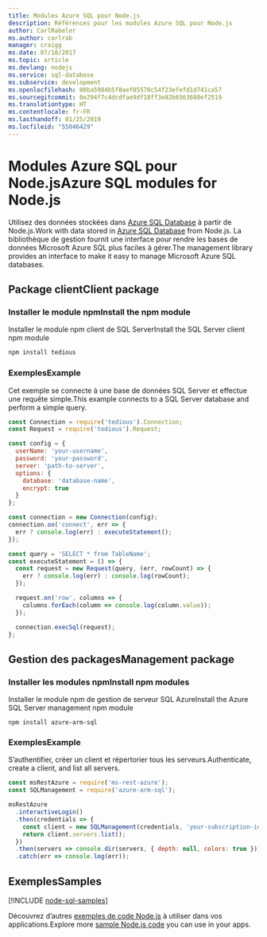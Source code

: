 ```yaml
---
title: Modules Azure SQL pour Node.js
description: Références pour les modules Azure SQL pour Node.js
author: CarlRabeler
ms.author: carlrab
manager: craigg
ms.date: 07/18/2017
ms.topic: article
ms.devlang: nodejs
ms.service: sql-database
ms.subservice: development
ms.openlocfilehash: 00ba5984b5f8aef85570c54f23efefd1d741ca57
ms.sourcegitcommit: 0e294f7c4dcdfae9df18ff3e82b6563680ef2519
ms.translationtype: HT
ms.contentlocale: fr-FR
ms.lasthandoff: 01/25/2019
ms.locfileid: "55046429"
---
```

# <a name="azure-sql-modules-for-nodejs"></a><span data-ttu-id="ef0f2-103">Modules Azure SQL pour Node.js</span><span class="sxs-lookup"><span data-stu-id="ef0f2-103">Azure SQL modules for Node.js</span></span>

<span data-ttu-id="ef0f2-104">Utilisez des données stockées dans [Azure SQL Database](https://docs.microsoft.com/azure/sql-database/sql-database-technical-overview) à partir de Node.js.</span><span class="sxs-lookup"><span data-stu-id="ef0f2-104">Work with data stored in [Azure SQL Database](https://docs.microsoft.com/azure/sql-database/sql-database-technical-overview) from Node.js.</span></span>
<span data-ttu-id="ef0f2-105">La bibliothèque de gestion fournit une interface pour rendre les bases de données Microsoft Azure SQL plus faciles à gérer.</span><span class="sxs-lookup"><span data-stu-id="ef0f2-105">The management library provides an interface to make it easy to manage Microsoft Azure SQL databases.</span></span>

## <a name="client-package"></a><span data-ttu-id="ef0f2-106">Package client</span><span class="sxs-lookup"><span data-stu-id="ef0f2-106">Client package</span></span>

### <a name="install-the-npm-module"></a><span data-ttu-id="ef0f2-107">Installer le module npm</span><span class="sxs-lookup"><span data-stu-id="ef0f2-107">Install the npm module</span></span>

<span data-ttu-id="ef0f2-108">Installer le module npm client de SQL Server</span><span class="sxs-lookup"><span data-stu-id="ef0f2-108">Install the SQL Server client npm module</span></span>

```bash
npm install tedious
```

### <a name="example"></a><span data-ttu-id="ef0f2-109">Exemples</span><span class="sxs-lookup"><span data-stu-id="ef0f2-109">Example</span></span>

<span data-ttu-id="ef0f2-110">Cet exemple se connecte à une base de données SQL Server et effectue une requête simple.</span><span class="sxs-lookup"><span data-stu-id="ef0f2-110">This example connects to a SQL Server database and perform a simple query.</span></span>

```javascript
const Connection = require('tedious').Connection;
const Request = require('tedious').Request;

const config = {
  userName: 'your-username',
  password: 'your-password',
  server: 'path-to-server',
  options: {
    database: 'database-name',
    encrypt: true
  }
};

const connection = new Connection(config);
connection.on('connect', err => {
  err ? console.log(err) : executeStatement();
});

const query = 'SELECT * from TableName';
const executeStatement = () => {
  const request = new Request(query, (err, rowCount) => {
    err ? console.log(err) : console.log(rowCount);
  });

  request.on('row', columns => {
    columns.forEach(column => console.log(column.value));
  });

  connection.execSql(request);
};
```

## <a name="management-package"></a><span data-ttu-id="ef0f2-111">Gestion des packages</span><span class="sxs-lookup"><span data-stu-id="ef0f2-111">Management package</span></span>

### <a name="install-npm-modules"></a><span data-ttu-id="ef0f2-112">Installer les modules npm</span><span class="sxs-lookup"><span data-stu-id="ef0f2-112">Install npm modules</span></span>

<span data-ttu-id="ef0f2-113">Installer le module npm de gestion de serveur SQL Azure</span><span class="sxs-lookup"><span data-stu-id="ef0f2-113">Install the Azure SQL Server management npm module</span></span>

```
npm install azure-arm-sql
```   

### <a name="example"></a><span data-ttu-id="ef0f2-114">Exemples</span><span class="sxs-lookup"><span data-stu-id="ef0f2-114">Example</span></span>

<span data-ttu-id="ef0f2-115">S’authentifier, créer un client et répertorier tous les serveurs.</span><span class="sxs-lookup"><span data-stu-id="ef0f2-115">Authenticate, create a client, and list all servers.</span></span>

```javascript
const msRestAzure = require('ms-rest-azure');
const SQLManagement = require('azure-arm-sql');

msRestAzure
  .interactiveLogin()
  .then(credentials => {
    const client = new SQLManagement(credentials, 'your-subscription-id');
    return client.servers.list();
  })
  .then(servers => console.dir(servers, { depth: null, colors: true }))
  .catch(err => console.log(err));
```

## <a name="samples"></a><span data-ttu-id="ef0f2-116">Exemples</span><span class="sxs-lookup"><span data-stu-id="ef0f2-116">Samples</span></span>

[!INCLUDE [node-sql-samples](../docs-ref-conceptual/includes/sql-samples.md)]

<span data-ttu-id="ef0f2-117">Découvrez d’autres [exemples de code Node.js](https://azure.microsoft.com/resources/samples/?platform=nodejs) à utiliser dans vos applications.</span><span class="sxs-lookup"><span data-stu-id="ef0f2-117">Explore more [sample Node.js code](https://azure.microsoft.com/resources/samples/?platform=nodejs) you can use in your apps.</span></span>
